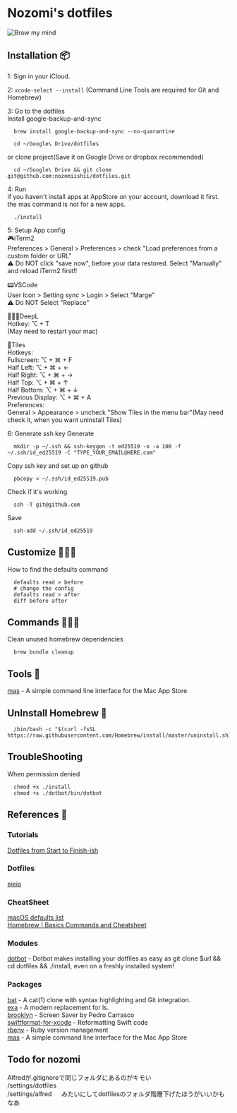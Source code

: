 # Nozomi's dotfiles
![Brow my mind](https://media.giphy.com/media/LqajRC2pU0Je8/giphy.gif)

## Installation 📦

1: Sign in your iCloud.

2: `xcode-select --install` (Command Line Tools are required for Git and Homebrew)

3: Go to the dotfiles  
Install google-backup-and-sync
```shell
  brew install google-backup-and-sync --no-quarantine
```
```shell
  cd ~/Google\ Drive/dotfiles
```

or clone project(Save it on Google Drive or dropbox recommended)
```shell
  cd ~/Google\ Drive && git clone git@github.com:nozomiishii/dotfiles.git 
```

4: Run  
if you haven't install apps at AppStore on your account, download it first. the mas command is not for a new apps.
```shell
  ./install
```

5: Setup App config  
🎮iTerm2  
Preferences > General > Preferences > check "Load preferences from a custom folder or URL"  
⚠️ Do NOT click "save now", before your data restored. Select "Manually" and reload iTerm2 first!!  

📟VSCode  
User Icon > Setting sync > Login > Select "Marge"  
⚠️ Do NOT Select "Replace"  

👩🏻‍🏫DeepL  
Hotkey: ⌥ + T  
(May need to restart your mac)   

🧲Tiles  
Hotkeys:  
Fullscreen: ⌥ + ⌘ + F  
Half Left: ⌥ + ⌘ + ←  
Half Right: ⌥ + ⌘ + →  
Half Top: ⌥ + ⌘ + ↑  
Half Bottom: ⌥ + ⌘ + ↓  
Previous Display: ⌥ + ⌘ + A   
Preferences:  
General > Appearance > uncheck "Show Tiles in the menu bar"(May need check it, when you want uninstall Tiles)  

6: Generate ssh key
Generate 
```ssh
  mkdir -p ~/.ssh && ssh-keygen -t ed25519 -o -a 100 -f ~/.ssh/id_ed25519 -C "TYPE_YOUR_EMAIL@HERE.com"
```
Copy ssh key and set up on github
```ssh
  pbcopy < ~/.ssh/id_ed25519.pub
```
Check if it's working
```ssh
  ssh -T git@github.com
```
Save
```ssh
  ssh-add ~/.ssh/id_ed25519
```

## Customize 👨🏻‍🍳
How to find the defaults command
```shell
  defaults read > before
  # change the config
  defaults read > after
  diff before after
```

## Commands 👨🏻‍🏭
Clean unused homebrew dependencies
```shell
  brew bundle cleanup
```

## Tools 🔧
[mas](https://github.com/mas-cli/mas) - A simple command line interface for the Mac App Store

## UnInstall Homebrew 🍺
```shell
  /bin/bash -c "$(curl -fsSL https://raw.githubusercontent.com/Homebrew/install/master/uninstall.sh)"
```

## TroubleShooting
When permission denied
```shell
  chmod +x ./install
  chmod +x ./dotbot/bin/dotbot
```

## References 🙌
### Tutorials
[Dotfiles from Start to Finish-ish](https://www.udemy.com/course/dotfiles-from-start-to-finish-ish/?referralCode=445BE0B541C48FE85276)

### Dotfiles
[eieio](https://github.com/eieioxyz/dotfiles_macos) 

### CheatSheet
[macOS defaults list](https://macos-defaults.com/)  
[Homebrew | Basics Commands and Cheatsheet](https://dev.to/code2bits/homebrew---basics--cheatsheet-3a3n)
### Modules
[dotbot](https://github.com/anishathalye/dotbot) - Dotbot makes installing your dotfiles as easy as git clone $url && cd dotfiles && ./install, even on a freshly installed system!

### Packages
[bat](https://github.com/sharkdp/bat) - A cat(1) clone with syntax highlighting and Git integration.  
[exa](https://github.com/ogham/exa) - A modern replacement for ls.  
[brooklyn](https://github.com/pedrommcarrasco/Brooklyn) - Screen Saver by Pedro Carrasco   
[swiftformat-for-xcode](https://github.com/nicklockwood/SwiftFormat) - Reformatting Swift code   
[rbenv](https://github.com/rbenv/rbenv) - Ruby version management  
[mas](https://github.com/mas-cli/mas) - A simple command line interface for the Mac App Store

## Todo for nozomi  
Alfredが.gitignoreで同じフォルダにあるのがキモい  
/settings/dotfiles   
/settings/alfred  　
みたいにしてdotfilesのフォルダ階層下げたほうがいいかもなあ  
